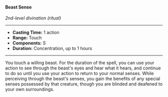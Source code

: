 #### Beast Sense
*2nd-level divination (ritual)*
___
- **Casting Time:** 1 action
- **Range:** Touch
- **Components:** S
- **Duration:** Concentration, up to 1 hours
___
You touch a willing beast. For the duration of the spell, you can use your action to see through the beast's eyes and hear what it hears, and continue to do so until you use your action to return to your normal senses. While perceiving through the beast's senses, you gain the benefits of any special senses possessed by that creature, though you are blinded and deafened to your own surroundings.